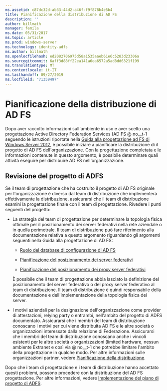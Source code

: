 ```yaml
---
ms.assetid: c87dc32d-ab33-44d2-a46f-f9f878b4e5b4
title: Pianificazione della distribuzione di AD FS
description: ''
author: billmath
manager: femila
ms.date: 05/31/2017
ms.topic: article
ms.prod: windows-server
ms.technology: identity-adfs
ms.author: billmath
ms.openlocfilehash: ed2082706975d58a1535aaeb61e6c5283d23306a
ms.sourcegitcommit: 6aff3d88ff22ea141a6ea6572a5ad8dd6321f199
ms.translationtype: MT
ms.contentlocale: it-IT
ms.lasthandoff: 09/27/2019
ms.locfileid: "71359497"
---
```

# <a name="planning-to-deploy-ad-fs"></a>Pianificazione della distribuzione di AD FS


Dopo aver raccolto informazioni sull'ambiente in uso e aver scelto una progettazione Active Directory Federation Services \(AD FS @ no__t-1 seguendo le istruzioni riportate nella [Guida alla progettazione ad FS di Windows Server 2012](https://technet.microsoft.com/library/dd807036.aspx), è possibile iniziare a pianificare la distribuzione di il progetto di AD FS dell'organizzazione. Con la progettazione completata e le informazioni contenute in questo argomento, è possibile determinare quali attività eseguire per distribuire AD FS nell'organizzazione.  
  
## <a name="reviewing-your-ad-fs-design"></a>Revisione del progetto di ADFS  
Se il team di progettazione che ha costruito il progetto di AD FS originale per l'organizzazione è diverso dal team di distribuzione che implementerà effettivamente la distribuzione, assicurarsi che il team di distribuzione esamini la progettazione finale con il team di progettazione. Rivedere i punti seguenti del progetto:  
  
-   La strategia del team di progettazione per determinare la topologia fisica ottimale per il posizionamento dei server federativi nella rete aziendale o in quella perimetrale. Il team di distribuzione può fare riferimento alla documentazione relativa a questo argomento riguardando gli argomenti seguenti nella Guida alla progettazione di AD FS:  
  
    -   [Ruolo del database di configurazione di AD FS](../../ad-fs/technical-reference/The-Role-of-the-AD-FS-Configuration-Database.md)  
  
    -   [Pianificazione del posizionamento dei server federativi](https://technet.microsoft.com/library/dd807069.aspx)  
  
    -   [Pianificazione del posizionamento dei proxy server federativi](https://technet.microsoft.com/library/dd807130.aspx)  
  
    È possibile che il team di progettazione abbia lasciato la definizione del posizionamento del server federativo o del proxy server federativo al team di distribuzione. Il team di distribuzione è quindi responsabile della documentazione e dell'implementazione della topologia fisica dei server.  
  
-   I motivi aziendali per la designazione dell'organizzazione come provider di attestazioni, relying party o entrambi, nell'ambito del progetto di ADFS documentato. Assicurarsi che i membri del team di distribuzione conoscano i motivi per cui viene distribuita AD FS e le altre società o organizzazioni interessate dalla relazione di Federazione. Assicurarsi che i membri del team di distribuzione conoscano anche i vincoli esistenti per le altre società o organizzazioni \(limited hardware, nessun ambiente Extranet e così via @ no__t-1 che potrebbe limitare l'ambito della progettazione in qualche modo. Per altre informazioni sulle organizzazioni partner, vedere [Pianificazione della distribuzione](https://technet.microsoft.com/library/dd807083.aspx).  
  
Dopo che i team di progettazione e i team di distribuzione hanno accettato questi problemi, possono procedere con la distribuzione del AD FS progettazione. Per altre informazioni, vedere [Implementazione del piano di progetto di ADFS](Implementing-Your-AD-FS-Design-Plan.md).  

